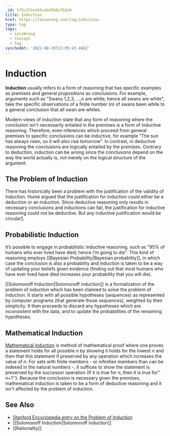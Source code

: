 ```yaml
---
_id: 5f5c37ee1b5cdee568cfb2e4
title: Induction
href: https://lesswrong.com/tag/induction
type: tag
tags:
  - LessWrong
  - Concept
  - Tag
synchedAt: '2022-08-29T11:05:43.486Z'
---
```

# Induction

**Induction** usually refers to a form of reasoning that has specific examples as premises and general propositions as conclusions. For example, arguments such as "Swans 1,2,3, …,_n_ are white, hence all swans are white", take the specific observations of a finite number (_n_) of swans been white to a general conclusion that all swan are whites.

Modern views of induction state that any form of reasoning where the conclusion isn't necessarily entailed in the premises is a form of inductive reasoning. Therefore, even inferences which proceed from general premises to specific conclusions can be inductive, for example "The sun has always risen, so it will also rise tomorrow". In contrast, in deductive reasoning the conclusions are logically entailed by the premises. Contrary to deduction, induction can be wrong since the conclusions depend on the way the world actually is, not merely on the logical structure of the argument.

## The Problem of Induction

There has historically been a problem with the justification of the validity of induction. Hume argued that the justification for induction could either be a deduction or an induction. Since deductive reasoning only results in necessary conclusions and inductions can fail, the justification for inductive reasoning could not be deductive. But any inductive justification would be circular[1](http://plato.stanford.edu/entries/induction-problem/#CanIndJus).

## Probabilistic Induction

It’s possible to engage in probabilistic inductive reasoning, such as "95% of humans who ever lived have died; hence I’m going to die". This kind of reasoning employs [[Bayesian Probability|Bayesian probability]], in which case the conclusion is also a probability and induction is taken to be a way of updating your beliefs given evidence (finding out that most humans who have ever lived have died increases your probability that you will die).

[[Solomonoff Induction|Solomonoff induction]] is a formalization of the problem of induction which has been claimed to solve the problem of induction. It starts with all possible hypotheses (sequences) as represented by computer programs (that generate those sequences), weighted by their simplicity. It then proceeds to discard any hypotheses which are inconsistent with the data, and to update the probabilities of the remaining hypotheses.

## Mathematical Induction

[Mathematical induction](https://en.wikipedia.org/wiki/Mathematical_induction) is method of mathematical proof where one proves a statement holds for all possible n by showing it holds for the lowest _n_ and then that this statement if preserved by any operation which increases the value of _n_. For sets with finite members - or infinities members than can be indexed in the natural numbers -, it suffices to show the statement is preserved by the successor operation (If it is true for _n_, then it is true for'' n+1''). Because the conclusion is necessary given the premises, mathematical induction is taken to be a form of deductive reasoning and it isn't affected by the problem of induction.

## See Also

*   [Stanford Encyclopedia entry on the Problem of Induction](http://plato.stanford.edu/entries/induction-problem/)
*   [[Solomonoff Induction|Solomonoff induction]]
*   [[Rationality]]
